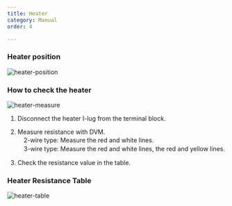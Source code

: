 ```yaml
---
title: Heater
category: Manual
order: 4

---
```


### **Heater position**  

![heater-position](https://user-images.githubusercontent.com/85915538/125907349-bd8d37ae-894d-438c-82be-3d633010b6a9.png)


### **How to check the heater**  

![heater-measure](https://user-images.githubusercontent.com/85915538/125437109-c86f9348-e574-4e7a-8731-7eb26cf8eea1.png)

<!---
1) Terminal Block에서 Heater의 I-lug를 분리한다.  
2) DVM으로 저항을 측정한다.  
2선식 : 빨간선과 흰선을 측정한다.  
3선식 : 빨간색과 흰선, 빨간색과 노란선을 측정한다.  
3) 각 부위 별 저항값을 확인한다.  
--->

1) Disconnect the heater I-lug from the terminal block.  

2) Measure resistance with DVM.  
　2-wire type: Measure the red and white lines.  
　3-wire type: Measure the red and white lines, the red and yellow lines.  
 
3) Check the resistance value in the table.  


### **Heater Resistance Table**  

![heater-table](https://user-images.githubusercontent.com/85915538/125907337-ff64a756-9577-409d-a4e9-5c27700796ac.png)

